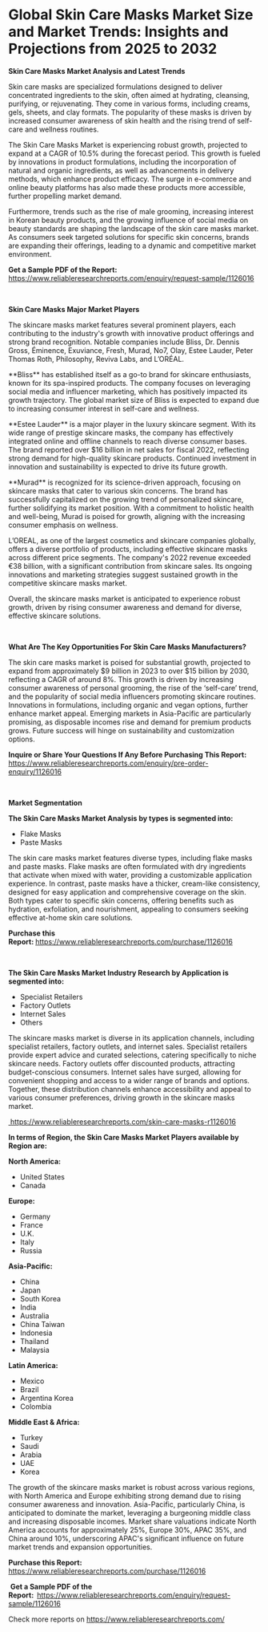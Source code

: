 <p><h1>Global Skin Care Masks Market Size and Market Trends: Insights and Projections from 2025 to 2032</h1></p><p><strong>Skin Care Masks Market Analysis and Latest Trends</strong></p>
<p><p>Skin care masks are specialized formulations designed to deliver concentrated ingredients to the skin, often aimed at hydrating, cleansing, purifying, or rejuvenating. They come in various forms, including creams, gels, sheets, and clay formats. The popularity of these masks is driven by increased consumer awareness of skin health and the rising trend of self-care and wellness routines.</p><p>The Skin Care Masks Market is experiencing robust growth, projected to expand at a CAGR of 10.5% during the forecast period. This growth is fueled by innovations in product formulations, including the incorporation of natural and organic ingredients, as well as advancements in delivery methods, which enhance product efficacy. The surge in e-commerce and online beauty platforms has also made these products more accessible, further propelling market demand.</p><p>Furthermore, trends such as the rise of male grooming, increasing interest in Korean beauty products, and the growing influence of social media on beauty standards are shaping the landscape of the skin care masks market. As consumers seek targeted solutions for specific skin concerns, brands are expanding their offerings, leading to a dynamic and competitive market environment.</p></p>
<p><strong>Get a Sample PDF of the Report:&nbsp;</strong> <a href="https://www.reliableresearchreports.com/enquiry/request-sample/1126016?utm_campaign=2245&utm_medium=2&utm_source=Github&utm_content=ia&utm_term=05042025&utm_id=skin-care-masks">https://www.reliableresearchreports.com/enquiry/request-sample/1126016</a></p>
<p>&nbsp;</p>
<p><strong>Skin Care Masks Major Market Players</strong></p>
<p><p>The skincare masks market features several prominent players, each contributing to the industry's growth with innovative product offerings and strong brand recognition. Notable companies include Bliss, Dr. Dennis Gross, Éminence, Exuviance, Fresh, Murad, No7, Olay, Estee Lauder, Peter Thomas Roth, Philosophy, Reviva Labs, and L’ORÉAL.</p><p>**Bliss** has established itself as a go-to brand for skincare enthusiasts, known for its spa-inspired products. The company focuses on leveraging social media and influencer marketing, which has positively impacted its growth trajectory. The global market size of Bliss is expected to expand due to increasing consumer interest in self-care and wellness.</p><p>**Estee Lauder** is a major player in the luxury skincare segment. With its wide range of prestige skincare masks, the company has effectively integrated online and offline channels to reach diverse consumer bases. The brand reported over $16 billion in net sales for fiscal 2022, reflecting strong demand for high-quality skincare products. Continued investment in innovation and sustainability is expected to drive its future growth.</p><p>**Murad** is recognized for its science-driven approach, focusing on skincare masks that cater to various skin concerns. The brand has successfully capitalized on the growing trend of personalized skincare, further solidifying its market position. With a commitment to holistic health and well-being, Murad is poised for growth, aligning with the increasing consumer emphasis on wellness.</p><p>L’OREAL, as one of the largest cosmetics and skincare companies globally, offers a diverse portfolio of products, including effective skincare masks across different price segments. The company's 2022 revenue exceeded €38 billion, with a significant contribution from skincare sales. Its ongoing innovations and marketing strategies suggest sustained growth in the competitive skincare masks market.</p><p>Overall, the skincare masks market is anticipated to experience robust growth, driven by rising consumer awareness and demand for diverse, effective skincare solutions.</p></p>
<p>&nbsp;</p>
<p><strong>What Are The Key Opportunities For Skin Care Masks Manufacturers?</strong></p>
<p><p>The skin care masks market is poised for substantial growth, projected to expand from approximately $9 billion in 2023 to over $15 billion by 2030, reflecting a CAGR of around 8%. This growth is driven by increasing consumer awareness of personal grooming, the rise of the ‘self-care’ trend, and the popularity of social media influencers promoting skincare routines. Innovations in formulations, including organic and vegan options, further enhance market appeal. Emerging markets in Asia-Pacific are particularly promising, as disposable incomes rise and demand for premium products grows. Future success will hinge on sustainability and customization options.</p></p>
<p><strong>Inquire or Share Your Questions If Any Before Purchasing This Report:</strong> <a href="https://www.reliableresearchreports.com/enquiry/pre-order-enquiry/1126016?utm_campaign=2245&utm_medium=2&utm_source=Github&utm_content=ia&utm_term=05042025&utm_id=skin-care-masks">https://www.reliableresearchreports.com/enquiry/pre-order-enquiry/1126016</a></p>
<p>&nbsp;</p>
<p><strong>Market Segmentation</strong></p>
<p><strong>The Skin Care Masks Market Analysis by types is segmented into:</strong></p>
<p><ul><li>Flake Masks</li><li>Paste Masks</li></ul></p>
<p><p>The skin care masks market features diverse types, including flake masks and paste masks. Flake masks are often formulated with dry ingredients that activate when mixed with water, providing a customizable application experience. In contrast, paste masks have a thicker, cream-like consistency, designed for easy application and comprehensive coverage on the skin. Both types cater to specific skin concerns, offering benefits such as hydration, exfoliation, and nourishment, appealing to consumers seeking effective at-home skin care solutions.</p></p>
<p><strong>Purchase this Report:&nbsp;</strong><a href="https://www.reliableresearchreports.com/purchase/1126016?utm_campaign=2245&utm_medium=2&utm_source=Github&utm_content=ia&utm_term=05042025&utm_id=skin-care-masks">https://www.reliableresearchreports.com/purchase/1126016</a></p>
<p>&nbsp;</p>
<p><strong>The Skin Care Masks Market Industry Research by Application is segmented into:</strong></p>
<p><ul><li>Specialist Retailers</li><li>Factory Outlets</li><li>Internet Sales</li><li>Others</li></ul></p>
<p><p>The skincare masks market is diverse in its application channels, including specialist retailers, factory outlets, and internet sales. Specialist retailers provide expert advice and curated selections, catering specifically to niche skincare needs. Factory outlets offer discounted products, attracting budget-conscious consumers. Internet sales have surged, allowing for convenient shopping and access to a wider range of brands and options. Together, these distribution channels enhance accessibility and appeal to various consumer preferences, driving growth in the skincare masks market.</p></p>
<p><a href="https://www.reliableresearchreports.com/skin-care-masks-r1126016?utm_campaign=2245&utm_medium=2&utm_source=Github&utm_content=ia&utm_term=05042025&utm_id=skin-care-masks">&nbsp;https://www.reliableresearchreports.com/skin-care-masks-r1126016</a></p>
<p><strong>In terms of Region, the Skin Care Masks Market Players available by Region are:</strong></p>
<p>
    <p> <strong> North America: </strong>
        <ul>
            <li>United States</li>
            <li>Canada</li>
        </ul>
        </p> 
    <p> <strong> Europe: </strong>
        <ul>
            <li>Germany</li>
            <li>France</li>
            <li>U.K.</li>
            <li>Italy</li>
            <li>Russia</li>
        </ul>
        </p> 
    <p> <strong> Asia-Pacific: </strong>
        <ul>
            <li>China</li>
            <li>Japan</li>
            <li>South Korea</li>
            <li>India</li>
            <li>Australia</li>
            <li>China Taiwan</li>
            <li>Indonesia</li>
            <li>Thailand</li>
            <li>Malaysia</li>
        </ul>
        </p> 
    <p> <strong> Latin America: </strong>
        <ul>
            <li>Mexico</li>
            <li>Brazil</li>
            <li>Argentina Korea</li>
            <li>Colombia</li>
        </ul>
        </p> 
    <p> <strong> Middle East & Africa: </strong>
        <ul>
            <li>Turkey</li>
            <li>Saudi</li>
            <li>Arabia</li>
            <li>UAE</li>
            <li>Korea</li>
        </ul>
    </p>
    </p>
<p><p>The growth of the skincare masks market is robust across various regions, with North America and Europe exhibiting strong demand due to rising consumer awareness and innovation. Asia-Pacific, particularly China, is anticipated to dominate the market, leveraging a burgeoning middle class and increasing disposable incomes. Market share valuations indicate North America accounts for approximately 25%, Europe 30%, APAC 35%, and China around 10%, underscoring APAC's significant influence on future market trends and expansion opportunities.</p></p>
<p><strong>Purchase this Report: </strong><a href="https://www.reliableresearchreports.com/purchase/1126016?utm_campaign=2245&utm_medium=2&utm_source=Github&utm_content=ia&utm_term=05042025&utm_id=skin-care-masks">https://www.reliableresearchreports.com/purchase/1126016</a></p>
<p>&nbsp;<strong>Get a Sample PDF of the Report:&nbsp;&nbsp;</strong><a href="https://www.reliableresearchreports.com/enquiry/request-sample/1126016?utm_campaign=2245&utm_medium=2&utm_source=Github&utm_content=ia&utm_term=05042025&utm_id=skin-care-masks">https://www.reliableresearchreports.com/enquiry/request-sample/1126016</a></p>
<p><strong></strong></p>
<p>Check more reports on <a href="https://www.reliableresearchreports.com/?utm_campaign=2245&utm_medium=2&utm_source=Github&utm_content=ia&utm_term=05042025&utm_id=skin-care-masks">https://www.reliableresearchreports.com/</a></p>